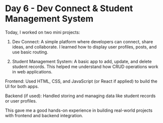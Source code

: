 # Day 6 - Dev Connect & Student Management System

Today, I worked on two mini projects:

1. Dev Connect: A simple platform where developers can connect, share ideas, and collaborate. I learned how to display user profiles, posts, and use basic routing.

2. Student Management System: A basic app to add, update, and delete student records. This helped me understand how CRUD operations work in web applications.

Frontend: Used HTML, CSS, and JavaScript (or React if applied) to build the UI for both apps.

Backend (if used): Handled storing and managing data like student records or user profiles.

This gave me a good hands-on experience in building real-world projects with frontend and backend integration.

